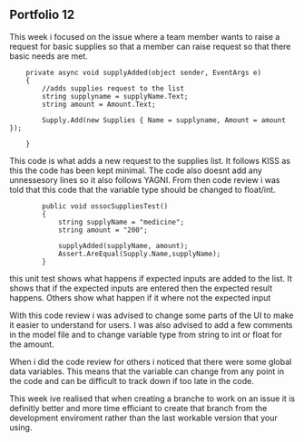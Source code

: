 ## Portfolio 12

This week i focused on the issue where a team member wants to raise a request for basic supplies so that a member can raise request
so that there basic needs are met.

```
    private async void supplyAdded(object sender, EventArgs e)
    {
        //adds supplies request to the list
        string supplyname = supplyName.Text;
        string amount = Amount.Text;

        Supply.Add(new Supplies { Name = supplyname, Amount = amount });

    }
```

This code is what adds a new request to the supplies list. It follows KISS as this the code has been kept minimal. The code also doesnt add
any unnessesory lines so it also follows YAGNI. From then code review i was told that this code that the variable type should be changed to
float/int.

```
        public void ossocSuppliesTest()
        {
            string supplyName = "medicine";
            string amount = "200";

            supplyAdded(supplyName, amount);
            Assert.AreEqual(Supply.Name,supplyName);
        }
```

this unit test shows what happens if expected inputs are added to the list. It shows that if the expected inputs are entered then the expected
result happens. Others show what happen if it where not the expected input

With this code review i was advised to change some parts of the UI to make it easier to understand for users. I was also advised to add a few
comments in the model file and to change variable type from string to int or float for the amount.

When i did the code review for others i noticed that there were some global data variables. This means that the variable can change from any 
point in the code and can be difficult to track down if too late in the code.

This week ive realised that when creating a branche to work on an issue it is definitly better and more time efficiant to create that 
branch from the development enviroment rather than the last workable version that your using.
